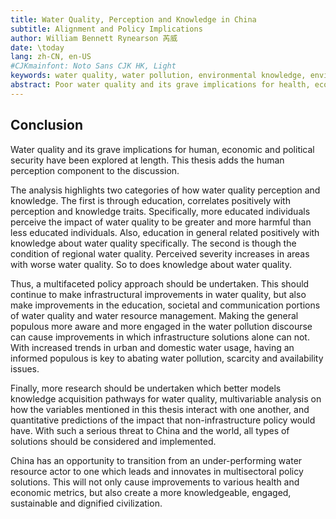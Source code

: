```yaml
---
title: Water Quality, Perception and Knowledge in China
subtitle: Alignment and Policy Implications
author: William Bennett Rynearson 芮威
date: \today
lang: zh-CN, en-US
#CJKmainfont: Noto Sans CJK HK, Light
keywords: water quality, water pollution, environmental knowledge, environmental perception
abstract: Poor water quality and its grave implications for health, economic and political security are especially acute in China. This thesis adds the human experience component by examining how water quality, water quality knowledge and water quality perception are related. Perceived severity of water pollution increases as water quality worsens, as does knowledge about water quality, and education. Water quality knowledge also improves with increased education and with worse water quality. China should complement infrastructure-based water resource management solutions with diverse, local, and inclusive policy and education in order to meet its ambitious water resource management targets.
---
```


## Conclusion

Water quality and its grave implications for human, economic and political security have been explored at length. This thesis adds the human perception component to the discussion.

The analysis highlights two categories of how water quality perception and knowledge. The first is through education, correlates positively with perception and knowledge traits. Specifically, more educated individuals perceive the impact of water quality to be greater and more harmful than less educated individuals. Also, education in general related positively with knowledge about water quality specifically. The second is though the condition of regional water quality. Perceived severity increases in areas with worse water quality. So to does knowledge about water quality.

Thus, a multifaceted policy approach should be undertaken. This should continue to make infrastructural improvements in water quality, but also make improvements in the education, societal and communication portions of water quality and water resource management. Making the general populous more aware and more engaged in the water pollution discourse can cause improvements in which infrastructure solutions alone can not. With increased trends in urban and domestic water usage, having an informed populous is key to abating water pollution, scarcity and availability issues. 

Finally, more research should be undertaken which better models knowledge acquisition pathways for water quality, multivariable analysis on how the variables mentioned in this thesis interact with one another, and quantitative predictions of the impact that non-infrastructure policy would have. With such a serious threat to China and the world, all types of solutions should be considered and implemented.

China has an opportunity to transition from an under-performing water resource actor to one which leads and innovates in multisectoral policy solutions. This will not only cause improvements to various health and economic metrics, but also create a more knowledgeable, engaged, sustainable and dignified civilization. 
